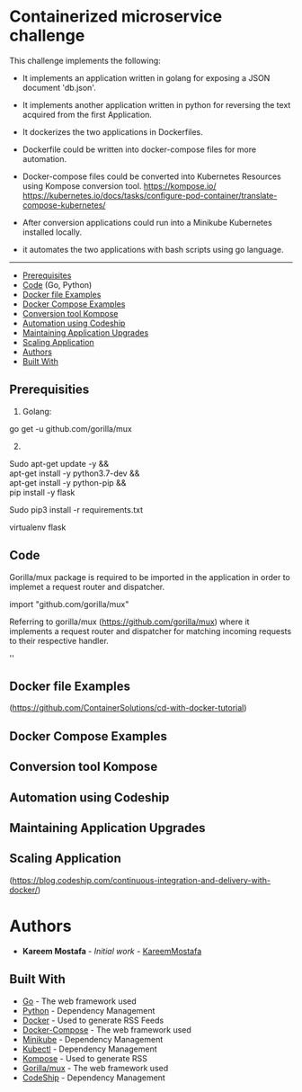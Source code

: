 
# Containerized microservice challenge

This challenge implements the following: 

* It implements an application written in golang for exposing a JSON document 'db.json'.
* It implements another application written in python for reversing the text acquired from the first Application.
* It dockerizes the two applications in Dockerfiles.
* Dockerfile could be written into docker-compose files for more automation.
* Docker-compose files could be converted into Kubernetes Resources using Kompose conversion tool.
    https://kompose.io/
    https://kubernetes.io/docs/tasks/configure-pod-container/translate-compose-kubernetes/
    
* After conversion applications could run into a Minikube Kubernetes installed locally.
* it automates the two applications with bash scripts using go language.

---

* [Prerequisites](#Prerequisites)
* [Code](#Code) (Go, Python)
* [Docker file Examples](#DockerFileExample)
* [Docker Compose Examples](#DockerComposeExample)
* [Conversion tool Kompose](#ConversionToolKompose)
* [Automation using Codeship](#AutomationUsingCodeship)
* [Maintaining Application Upgrades](#MaintainingApplicationUpgrades)
* [Scaling Application](#ScalingApplication)
* [Authors](#Authors)
* [Built With](#BuiltWith)


## Prerequisities

1. Golang:

go get -u github.com/gorilla/mux

2. 
Sudo apt-get update -y  && \
     apt-get install -y python3.7-dev && \
     apt-get install -y python-pip && \
     pip install -y flask

Sudo pip3 install -r requirements.txt

virtualenv flask


## Code

Gorilla/mux package is required to be imported in the application in order to implemet a request router and dispatcher.

import "github.com/gorilla/mux"

Referring to gorilla/mux (https://github.com/gorilla/mux) where it implements a request router and dispatcher for matching incoming requests to their respective handler. 

''

## Docker file Examples

(https://github.com/ContainerSolutions/cd-with-docker-tutorial)

## Docker Compose Examples


## Conversion tool Kompose

## Automation using Codeship

## Maintaining Application Upgrades

## Scaling Application

(https://blog.codeship.com/continuous-integration-and-delivery-with-docker/)

# Authors

* **Kareem Mostafa** - *Initial work* - [KareemMostafa](https://github.com/Kareemabdallah)

## Built With

* [Go](https://golang.org/doc/) - The web framework used
* [Python](https://docs.python.org/3/) - Dependency Management
* [Docker](https://docs.docker.com/) - Used to generate RSS Feeds
* [Docker-Compose](https://docs.docker.com/compose/) - The web framework used
* [Minikube](https://kubernetes.io/docs/tasks/tools/install-minikube/) - Dependency Management
* [Kubectl](https://kubernetes.io/docs/tasks/tools/install-kubectl/) - Dependency Management
* [Kompose](https://kubernetes.io/docs/tasks/configure-pod-container/translate-compose-kubernetes/) - Used to generate RSS
* [Gorilla/mux](https://www.gorillatoolkit.org/pkg/mux) - The web framework used
* [CodeShip](https://documentation.codeship.com/) - Dependency Management

